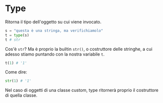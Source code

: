 # Type

Ritorna il tipo dell'oggetto su cui viene invocato.

```python
s = "questa è una stringa, ma verifichiamolo"
t = type(s)
t # str
```

Cos'è `str`? Ma è proprio la builtin `str()`, o costruttore delle stringhe, a cui adesso stiamo puntando con la nostra variabile `t`.

```python
t(1) # '1'
```

Come dire:

```python
str(1) # '1'
```

Nel caso di oggetti di una classe custom, type ritornerà proprio il costruttore di quella classe.